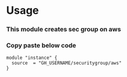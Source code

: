 # Usage
### This module creates sec group on aws
### Copy paste below code

```
module "instance" {
  source  = "GH_USERNAME/securitygroup/aws"
}
